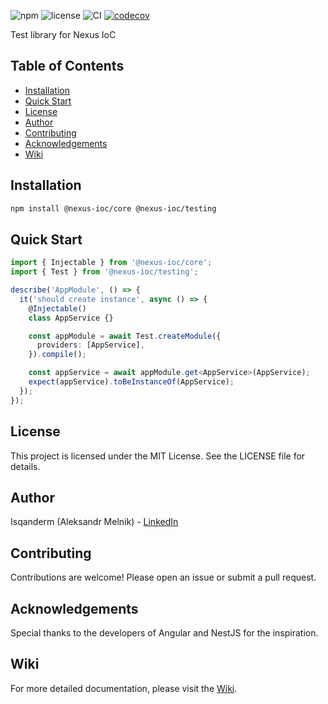 ![npm](https://img.shields.io/npm/v/@nexus-ioc/testing)
![license](https://img.shields.io/npm/l/@nexus-ioc/testing)
![CI](https://github.com/Isqanderm/ioc/actions/workflows/ci.yml/badge.svg)
[![codecov](https://codecov.io/gh/Isqanderm/ioc/branch/main/graph/badge.svg)](https://codecov.io/gh/Isqanderm/ioc)

Test library for Nexus IoC

## Table of Contents

- [Installation](#installation)
- [Quick Start](#quick-start)
- [License](#license)
- [Author](#author)
- [Contributing](#contributing)
- [Acknowledgements](#acknowledgements)
- [Wiki](#wiki)

## Installation

```bash
npm install @nexus-ioc/core @nexus-ioc/testing
```

## Quick Start

```typescript
import { Injectable } from '@nexus-ioc/core';
import { Test } from '@nexus-ioc/testing';

describe('AppModule', () => {
  it('should create instance', async () => {
    @Injectable()
    class AppService {}

    const appModule = await Test.createModule({
      providers: [AppService],
    }).compile();

    const appService = await appModule.get<AppService>(AppService);
    expect(appService).toBeInstanceOf(AppService);
  });
});
```

## License

This project is licensed under the MIT License. See the LICENSE file for details.

## Author

Isqanderm (Aleksandr Melnik) - [LinkedIn](www.linkedin.com/in/isqander-melnik)

## Contributing

Contributions are welcome! Please open an issue or submit a pull request.

## Acknowledgements

Special thanks to the developers of Angular and NestJS for the inspiration.

## Wiki

For more detailed documentation, please visit the [Wiki](https://github.com/Isqanderm/ioc/wiki/Testing).
